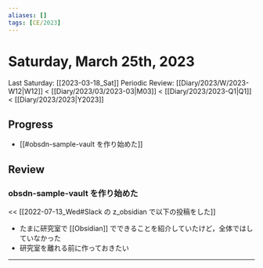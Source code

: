 ```yaml
---
aliases: []
tags: [CE/2023]
---
```


# Saturday, March 25th, 2023

Last Saturday: [[2023-03-18_Sat]]
Periodic Review: [[Diary/2023/W/2023-W12|W12]] < [[Diary/2023/03/2023-03|M03]] < [[Diary/2023/2023-Q1|Q1]] < [[Diary/2023/2023|Y2023]]

## Progress

- [[#obsdn-sample-vault を作り始めた]]

## Review

### obsdn-sample-vault を作り始めた

<< [[2022-07-13_Wed#Slack の z_obsidian で以下の投稿をした]]

- たまに研究室で [[Obsidian]] でできることを紹介していたけど，全体ではしていなかった
- 研究室を離れる前に作っておきたい

---
